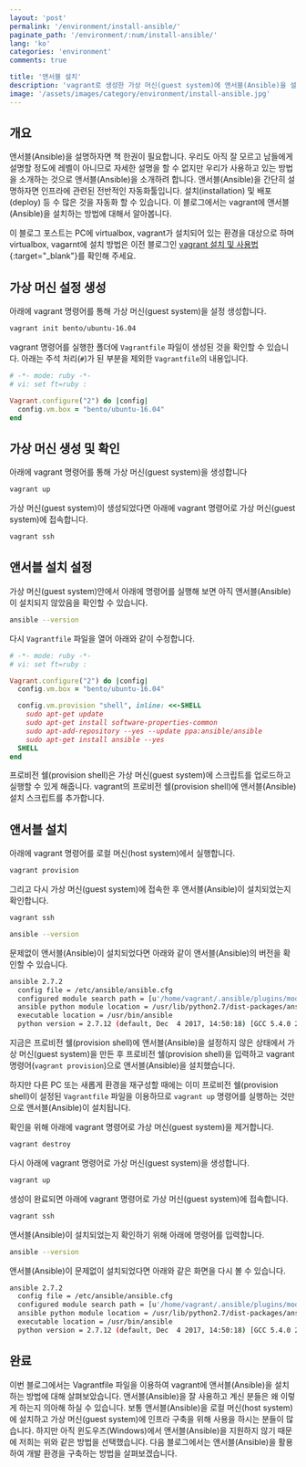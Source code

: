 ```yaml
---
layout: 'post'
permalink: '/environment/install-ansible/'
paginate_path: '/environment/:num/install-ansible/'
lang: 'ko'
categories: 'environment'
comments: true

title: '앤서블 설치'
description: 'vagrant로 생성한 가상 머신(guest system)에 앤서블(Ansible)을 설치하여 앤서블(Ansible)을 사용할 수 있는 환경을 만듭니다.'
image: '/assets/images/category/environment/install-ansible.jpg'
---
```



## 개요
앤서블(Ansible)을 설명하자면 책 한권이 필요합니다. 우리도 아직 잘 모르고 남들에게 설명할 정도에 레벨이 아니므로 자세한 설명을 할 수 없지만 우리가 사용하고 있는 방법을 소개하는 것으로 앤서블(Ansible)을 소개하려 합니다. 앤서블(Ansible)을 간단히 설명하자면 인프라에 관련된 전반적인 자동화툴입니다. 설치(installation) 및 배포(deploy) 등 수 많은 것을 자동화 할 수 있습니다. 이 블로그에서는 vagrant에 앤서블(Ansible)을 설치하는 방법에 대해서 알아봅니다.

이 블로그 포스트는 PC에 virtualbox, vagrant가 설치되어 있는 환경을 대상으로 하며 virtualbox, vagarnt에 설치 방법은 이전 블로그인 [vagrant 설치 및 사용법]({{site.url}}/{{page.categories}}/vagrant-install-and-usage/){:target="_blank"}를 확인해 주세요.

## 가상 머신 설정 생성
아래에 vagrant 명령어를 통해 가상 머신(guest system)을 설정 생성합니다.

```bash
vagrant init bento/ubuntu-16.04
```

vagrant 명령어를 실행한 폴더에 ```Vagrantfile``` 파일이 생성된 것을 확인할 수 있습니다. 아래는 주석 처리(```#```)가 된 부분을 제외한 ```Vagrantfile```의 내용입니다.

```ruby
# -*- mode: ruby -*-
# vi: set ft=ruby :

Vagrant.configure("2") do |config|
  config.vm.box = "bento/ubuntu-16.04"
end
```

## 가상 머신 생성 및 확인
아래에 vagrant 명령어를 통해 가상 머신(guest system)을 생성합니다

```bash
vagrant up
```

가상 머신(guest system)이 생성되었다면 아래에 vagrant 명령어로 가상 머신(guest system)에 접속합니다.

```bash
vagrant ssh
```

## 앤서블 설치 설정
가상 머신(guest system)안에서 아래에 명령어를 실행해 보면 아직 앤서블(Ansible)이 설치되지 않았음을 확인할 수 있습니다.

```bash
ansible --version
```

다시 ```Vagrantfile``` 파일을 열어 아래와 같이 수정합니다.

```ruby
# -*- mode: ruby -*-
# vi: set ft=ruby :

Vagrant.configure("2") do |config|
  config.vm.box = "bento/ubuntu-16.04"

  config.vm.provision "shell", inline: <<-SHELL
    sudo apt-get update
    sudo apt-get install software-properties-common
    sudo apt-add-repository --yes --update ppa:ansible/ansible
    sudo apt-get install ansible --yes
  SHELL
end
```

프로비전 쉘(provision shell)은 가상 머신(guest system)에 스크립트를 업로드하고 실행할 수 있게 해줍니다. vagrant의 프로비전 쉘(provision shell)에 앤서블(Ansible) 설치 스크립트를 추가합니다.

## 앤서블 설치
아래에 vagrant 명령어를 로컬 머신(host system)에서 실행합니다.

```bash
vagrant provision
```

그리고 다시 가상 머신(guest system)에 접속한 후 앤서블(Ansible)이 설치되었는지 확인합니다.

```bash
vagrant ssh

ansible --version
```

문제없이 앤서블(Ansible)이 설치되었다면 아래와 같이 앤서블(Ansible)의 버전을 확인할 수 있습니다.

```bash
ansible 2.7.2
  config file = /etc/ansible/ansible.cfg
  configured module search path = [u'/home/vagrant/.ansible/plugins/modules', u'/usr/share/ansible/plugins/modules']
  ansible python module location = /usr/lib/python2.7/dist-packages/ansible
  executable location = /usr/bin/ansible
  python version = 2.7.12 (default, Dec  4 2017, 14:50:18) [GCC 5.4.0 20160609]
```

지금은 프로비전 쉘(provision shell)에 앤서블(Ansible)을 설정하지 않은 상태에서 가상 머신(guest system)을 만든 후 프로비전 쉘(provision shell)을 입력하고 vagrant 명령어(```vagrant provision```)으로 앤서블(Ansible)을 설치했습니다.

하지만 다른 PC 또는 새롭게 환경을 재구성할 때에는 이미 프로비전 쉘(provision shell)이 설정된 ```Vagrantfile``` 파일을 이용하므로 ```vagrant up``` 명령어를 실행하는 것만으로 앤서블(Ansible)이 설치됩니다.

확인을 위해 아래에 vagrant 명령어로 가상 머신(guest system)을 제거합니다.

```bash
vagrant destroy
```

다시 아래에 vagrant 명령어로 가상 머신(guest system)을 생성합니다.

```bash
vagrant up
```

생성이 완료되면 아래에 vagrant 명령어로 가상 머신(guest system)에 접속합니다.

```bash
vagrant ssh
```

앤서블(Ansible)이 설치되었는지 확인하기 위해 아래에 명령어를 입력합니다.

```bash
ansible --version
```

앤서블(Ansible)이 문제없이 설치되었다면 아래와 같은 화면을 다시 볼 수 있습니다.

```bash
ansible 2.7.2
  config file = /etc/ansible/ansible.cfg
  configured module search path = [u'/home/vagrant/.ansible/plugins/modules', u'/usr/share/ansible/plugins/modules']
  ansible python module location = /usr/lib/python2.7/dist-packages/ansible
  executable location = /usr/bin/ansible
  python version = 2.7.12 (default, Dec  4 2017, 14:50:18) [GCC 5.4.0 20160609]
```

## 완료
이번 블로그에서는 Vagrantfile 파일을 이용하여 vagrant에 앤서블(Ansible)을 설치하는 방법에 대해 살펴보았습니다. 앤서블(Ansible)을 잘 사용하고 계신 분들은 왜 이렇게 하는지 의아해 하실 수 있습니다. 보통 앤서블(Ansible)을 로컬 머신(host system)에 설치하고 가상 머신(guest system)에 인프라 구축을 위해 사용을 하시는 분들이 많습니다. 하지만 아직 윈도우즈(Windows)에서 앤서블(Ansible)을 지원하지 않기 때문에 저희는 위와 같은 방법을 선택했습니다. 다음 블로그에서는 앤서블(Ansible)을 활용하여 개발 환경을 구축하는 방법을 살펴보겠습니다.